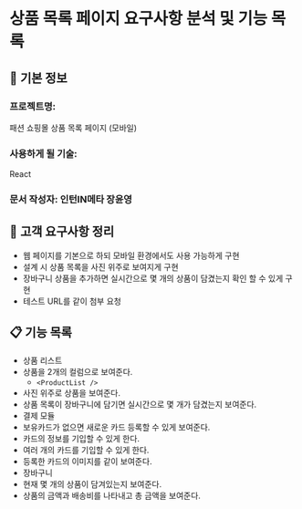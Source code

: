 # 상품 목록 페이지 요구사항 분석 및 기능 목록

## 📌 기본 정보
### 프로젝트명: 
패션 쇼핑몰 상품 목록 페이지 (모바일)

### 사용하게 될 기술: 
React

### 문서 작성자: 인턴IN메타 장윤영

## 📝 고객 요구사항 정리
- 웹 페이지를 기본으로 하되 모바일 환경에서도 사용 가능하게 구현
- 설계 시 상품 목록을 사진 위주로 보여지게 구현
- 장바구니 상품을 추가하면 실시간으로 몇 개의 상품이 담겼는지 확인 할 수 있게 구현
- 테스트 URL를 같이 첨부 요청

## 📋 기능 목록
- 상품 리스트
- 상품을 2개의 컬럼으로 보여준다.
  - `<ProductList />`
- 사진 위주로 상품을 보여준다.
- 상품 목록이 장바구니에 담기면 실시간으로 몇 개가 담겼는지 보여준다.
- 결제 모듈
- 보유카드가 없으면 새로운 카드 등록할 수 있게 보여준다.
- 카드의 정보를 기입할 수 있게 한다.
- 여러 개의 카드를 기입할 수 있게 한다.
- 등록한 카드의 이미지를 같이 보여준다.
- 장바구니
- 현재 몇 개의 상품이 담겨있는지 보여준다.
- 상품의 금액과 배송비를 나타내고 총 금액을 보여준다.
 